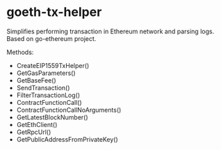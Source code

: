 # goeth-tx-helper
Simplifies performing transaction in Ethereum network and parsing logs. Based on go-ethereum project.

Methods:

* CreateEIP1559TxHelper()
* GetGasParameters()
* GetBaseFee()
* SendTransaction()
* FilterTransactionLog()
* ContractFunctionCall()
* ContractFunctionCallNoArguments()
* GetLatestBlockNumber()
* GetEthClient()
* GetRpcUrl()
* GetPublicAddressFromPrivateKey()
